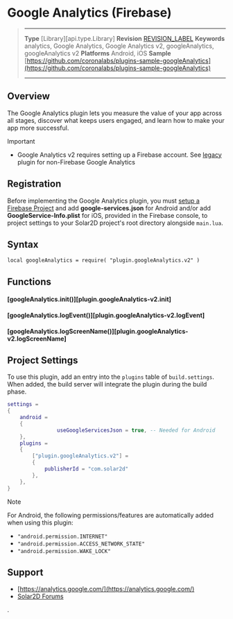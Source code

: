 # Google Analytics (Firebase)

> --------------------- ------------------------------------------------------------------------------------------
> __Type__              [Library][api.type.Library]
> __Revision__          [REVISION_LABEL](REVISION_URL)
> __Keywords__          analytics, Google Analytics, Google Analytics v2, googleAnalytics, googleAnalytics v2
> __Platforms__			Android, iOS
> __Sample__			[https://github.com/coronalabs/plugins-sample-googleAnalytics](https://github.com/coronalabs/plugins-sample-googleAnalytics)
> --------------------- ------------------------------------------------------------------------------------------


## Overview

The Google Analytics plugin lets you measure the value of your app across all stages, discover what keeps users engaged, and learn how to make your app more successful.

<div class="guide-notebox-imp">
<div class="notebox-title-imp">Important</div>

* Google Analytics v2 requires setting up a Firebase account. See [legacy](plugin.googleAnalytics) plugin for non-Firebase Google Analytics


## Registration

Before implementing the Google Analytics plugin, you must [setup a Firebase Project](https://console.firebase.google.com) and add __google-services.json__ for Android and/or add __GoogleService-Info.plist__ for iOS, provided in the Firebase console, to project settings to your Solar2D project's root directory alongside `main.lua`.


## Syntax

	local googleAnalytics = require( "plugin.googleAnalytics.v2" )


## Functions

#### [googleAnalytics.init()][plugin.googleAnalytics-v2.init]

#### [googleAnalytics.logEvent()][plugin.googleAnalytics-v2.logEvent]

#### [googleAnalytics.logScreenName()][plugin.googleAnalytics-v2.logScreenName]


## Project Settings

To use this plugin, add an entry into the `plugins` table of `build.settings`. When added, the build server will integrate the plugin during the build phase.

``````lua
settings =
{
	android =
	{
				useGoogleServicesJson = true, -- Needed for Android
	},
	plugins =
	{
		["plugin.googleAnalytics.v2"] =
		{
			publisherId = "com.solar2d"
		},
	},		
}
``````

<div class="guide-notebox">
<div class="notebox-title">Note</div>

For Android, the following permissions/features are automatically added when using this plugin:

* `"android.permission.INTERNET"`
* `"android.permission.ACCESS_NETWORK_STATE"`
* `"android.permission.WAKE_LOCK"`


</div>


## Support

* [https://analytics.google.com/](https://analytics.google.com/)
* [Solar2D Forums](https://forums.solar2d.com/c/corona-marketplace/13)

.